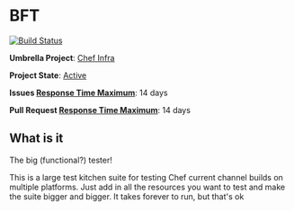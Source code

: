 # BFT

[![Build Status](https://travis-ci.org/chef/bft.svg?branch=master)](https://travis-ci.org/chef/bft)

**Umbrella Project**: [Chef Infra](https://github.com/chef/chef-oss-practices/blob/master/projects/chef-infra.md)

**Project State**: [Active](https://github.com/chef/chef-oss-practices/blob/master/repo-management/repo-states.md#active)

**Issues [Response Time Maximum](https://github.com/chef/chef-oss-practices/blob/master/repo-management/repo-states.md)**: 14 days

**Pull Request [Response Time Maximum](https://github.com/chef/chef-oss-practices/blob/master/repo-management/repo-states.md)**: 14 days

## What is it

The big (functional?) tester!

This is a large test kitchen suite for testing Chef current channel builds on multiple platforms. Just add in all the resources you want to test and make the suite bigger and bigger. It takes forever to run, but that's ok
